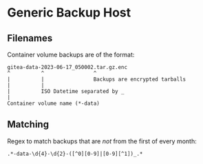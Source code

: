 # Generic Backup Host

## Filenames

Container volume backups are of the format:

```
gitea-data-2023-06-17_050002.tar.gz.enc
^          ^                ^
|          |                Backups are encrypted tarballs
|          |
|          ISO Datetime separated by _
|
Container volume name (*-data)
```

## Matching

Regex to match backups that are *not* from the first of every month:

```
.*-data-\d{4}-\d{2}-([^0][0-9]|[0-9][^1])_.*
```

